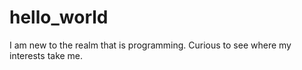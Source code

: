 # hello_world
I am new to the realm that is programming. Curious to see where my interests take me.
